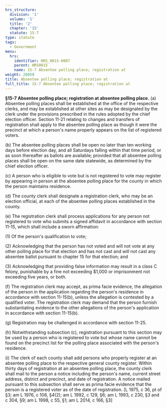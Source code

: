 ```yaml
---
hrs_structure:
  division: '1'
  volume: '1'
  title: '2'
  chapter: '15'
  statute: 15-7
type: statute
tags:
  - Government
menu:
  hrs:
    identifier: HRS_0015-0007
    parent: HRS0015
    name: 15-7 Absentee polling place; registration at
weight: 26050
title: Absentee polling place; registration at
full_title: 15-7 Absentee polling place; registration at
---
```

**§15-7 Absentee polling place; registration at absentee polling place.** (a) Absentee polling places shall be established at the office of the respective clerks, and may be established at other sites as may be designated by the clerk under the provisions prescribed in the rules adopted by the chief election officer. Section 11-21 relating to changes and transfers of registration shall apply to the absentee polling place as though it were the precinct at which a person's name properly appears on the list of registered voters.

(b) The absentee polling places shall be open no later than ten working days before election day, and all Saturdays falling within that time period, or as soon thereafter as ballots are available; provided that all absentee polling places shall be open on the same date statewide, as determined by the chief election officer.

(c) A person who is eligible to vote but is not registered to vote may register by appearing in person at the absentee polling place for the county in which the person maintains residence.

(d) The county clerk shall designate a registration clerk, who may be an election official, at each of the absentee polling places established in the county.

(e) The registration clerk shall process applications for any person not registered to vote who submits a signed affidavit in accordance with section 11-15, which shall include a sworn affirmation:

(1) Of the person's qualification to vote;

(2) Acknowledging that the person has not voted and will not vote at any other polling place for that election and has not cast and will not cast any absentee ballot pursuant to chapter 15 for that election; and

(3) Acknowledging that providing false information may result in a class C felony, punishable by a fine not exceeding $1,000 or imprisonment not exceeding five years, or both.

(f) The registration clerk may accept, as prima facie evidence, the allegation of the person in the application regarding the person's residence in accordance with section 11-15(b), unless the allegation is contested by a qualified voter. The registration clerk may demand that the person furnish substantiating evidence to the other allegations of the person's application in accordance with section 11-15(b).

(g) Registration may be challenged in accordance with section 11-25.

(h) Notwithstanding subsection (c), registration pursuant to this section may be used by a person who is registered to vote but whose name cannot be found on the precinct list for the polling place associated with the person's residence.

(i) The clerk of each county shall add persons who properly register at an absentee polling place to the respective general county register. Within thirty days of registration at an absentee polling place, the county clerk shall mail to the person a notice including the person's name, current street address, district and precinct, and date of registration. A notice mailed pursuant to this subsection shall serve as prima facie evidence that the person is a registered voter as of the date of registration. [L 1975, c 36, pt of §3; am L 1976, c 106, §4(2); am L 1992, c 129, §6; am L 1993, c 230, §3 and c 304, §9; am L 1998, c 55, §1; am L 2014, c 166, §3]